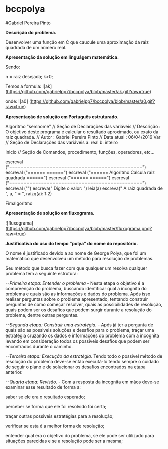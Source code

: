 # bccpolya
#Gabriel Pereira Pinto

**Descrição do problema.**

  Desenvolver uma função em C que caucule uma aproximação da raiz quadrada de um número real.
  
**Apresentação da solução em linguágem matemática.**

Sendo:

n = raiz desejada; k>0; 

Temos a formula:
![ak]
(https://github.com/gabrielpp7/bccpolya/blob/master/ak.gif?raw=true)
 

onde:
![a0]
(https://github.com/gabrielpp7/bccpolya/blob/master/a0.gif?raw=true)
 
**Apresentação de solução em Português estruturado.**

Algoritmo "semnome"
// Seção de Declarações das variáveis
// Descrição   : O objetivo deste programa é calcular o resultado aproximado, ou exato da raiz quadrada.
// Autor    : Gabriel Pereira Pinto
// Data atual  : 06/04/2016
Var
// Seção de Declarações das variáveis
   a: real
   b: inteiro

Inicio
// Seção de Comandos, procedimento, funções, operadores, etc...

   escreval ("==============================================")
   escreval ("======                                  ======")
   escreval ("======  Algoritmo Calcula raiz quadrada ======")
   escreval ("======                                  ======")
   escreval ("==============================================")
   escreval ("")
   escreva("         Digite o valor: ")
   leia(a)
   escreva("         A raiz quadrada de ", a, " = ", raizq(a): 1:2)

Fimalgoritmo

**Apresentação de solução em fluxograma.**

![fluxograma]
(https://github.com/gabrielpp7/bccpolya/blob/master/fluxograma.png?raw=true)

**Justificativa do uso do tempo "polya" do nome do repositório.**

O nome é justificado devido a ao nome de George Polya, que foi um matemático que desenvolveu um método para resolução de problemas.

Seu método que busca fazer com que qualquer um resolva qualquer problema tem a seguinte estrutura:

*--Primeira etapa: Entender o problema* - Nesta etapa o objetivo é a compreenção do problema, buscando identificar qual a incognita do problema e quais são as informações e dados do problema. Após isso realisar perguntas sobre o problema apresentado, tentando construir perguntas de como começar resolver, quais as possibilidades de resolução, quais podem ser os desafios que podem surgir durante a resolução do problema, dentre outras perguntas.

*--Segunda etapa: Construir uma estratégia.* - Após já ter a pergunta de quais são as possiveis soluções e desafios para o problema, traçar uma estratégia cruzando os dados e informações do problema com a incognita levando em consideração todos os possiveis desafios que podem ser encontrados durante o caminho.

*--Terceira etapa: Execução da estratégia.* Tendo todo o possivel método de resolução do problema deve-se então executá-lo tendo sempre o cuidado de seguir o plano e de solucionar os desafios encontrados na etapa anterior.

*--Quarta etapa: Revisão.* - Com a resposta da incognita em mãos deve-se examinar esse resultado de forma a:

saber se ele era o resultado esperado;

perceber se forma que ele foi resolvido foi certa;

traçar outras possiveis estratégias para a resolução;

verificar se esta é a melhor forma de resolução;

entender qual era o objetivo do problema, se ele pode ser utilizado para situações parecidas e se a resolução pode ser a mesma;

